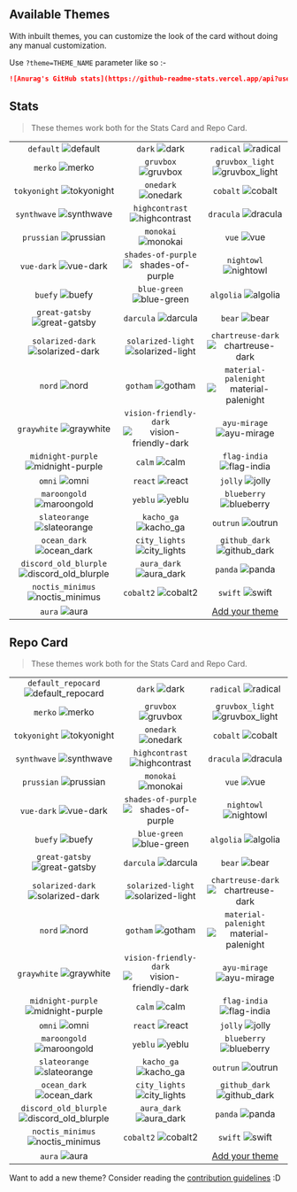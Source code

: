 ## Available Themes

<!-- DO NOT EDIT THIS FILE DIRECTLY -->

With inbuilt themes, you can customize the look of the card without doing any manual customization.

Use `?theme=THEME_NAME` parameter like so :-

```md
![Anurag's GitHub stats](https://github-readme-stats.vercel.app/api?username=oleglr&theme=dark&show_icons=true)
```

## Stats

> These themes work both for the Stats Card and Repo Card.

| | | |
| :--: | :--: | :--: |
| `default` ![default][default] | `dark` ![dark][dark] | `radical` ![radical][radical] |
| `merko` ![merko][merko] | `gruvbox` ![gruvbox][gruvbox] | `gruvbox_light` ![gruvbox_light][gruvbox_light] |
| `tokyonight` ![tokyonight][tokyonight] | `onedark` ![onedark][onedark] | `cobalt` ![cobalt][cobalt] |
| `synthwave` ![synthwave][synthwave] | `highcontrast` ![highcontrast][highcontrast] | `dracula` ![dracula][dracula] |
| `prussian` ![prussian][prussian] | `monokai` ![monokai][monokai] | `vue` ![vue][vue] |
| `vue-dark` ![vue-dark][vue-dark] | `shades-of-purple` ![shades-of-purple][shades-of-purple] | `nightowl` ![nightowl][nightowl] |
| `buefy` ![buefy][buefy] | `blue-green` ![blue-green][blue-green] | `algolia` ![algolia][algolia] |
| `great-gatsby` ![great-gatsby][great-gatsby] | `darcula` ![darcula][darcula] | `bear` ![bear][bear] |
| `solarized-dark` ![solarized-dark][solarized-dark] | `solarized-light` ![solarized-light][solarized-light] | `chartreuse-dark` ![chartreuse-dark][chartreuse-dark] |
| `nord` ![nord][nord] | `gotham` ![gotham][gotham] | `material-palenight` ![material-palenight][material-palenight] |
| `graywhite` ![graywhite][graywhite] | `vision-friendly-dark` ![vision-friendly-dark][vision-friendly-dark] | `ayu-mirage` ![ayu-mirage][ayu-mirage] |
| `midnight-purple` ![midnight-purple][midnight-purple] | `calm` ![calm][calm] | `flag-india` ![flag-india][flag-india] |
| `omni` ![omni][omni] | `react` ![react][react] | `jolly` ![jolly][jolly] |
| `maroongold` ![maroongold][maroongold] | `yeblu` ![yeblu][yeblu] | `blueberry` ![blueberry][blueberry] |
| `slateorange` ![slateorange][slateorange] | `kacho_ga` ![kacho_ga][kacho_ga] | `outrun` ![outrun][outrun] |
| `ocean_dark` ![ocean_dark][ocean_dark] | `city_lights` ![city_lights][city_lights] | `github_dark` ![github_dark][github_dark] |
| `discord_old_blurple` ![discord_old_blurple][discord_old_blurple] | `aura_dark` ![aura_dark][aura_dark] | `panda` ![panda][panda] |
| `noctis_minimus` ![noctis_minimus][noctis_minimus] | `cobalt2` ![cobalt2][cobalt2] | `swift` ![swift][swift] |
| `aura` ![aura][aura] |  | [Add your theme][add-theme] |

## Repo Card

> These themes work both for the Stats Card and Repo Card.

| | | |
| :--: | :--: | :--: |
| `default_repocard` ![default_repocard][default_repocard_repo] | `dark` ![dark][dark_repo] | `radical` ![radical][radical_repo] |
| `merko` ![merko][merko_repo] | `gruvbox` ![gruvbox][gruvbox_repo] | `gruvbox_light` ![gruvbox_light][gruvbox_light_repo] |
| `tokyonight` ![tokyonight][tokyonight_repo] | `onedark` ![onedark][onedark_repo] | `cobalt` ![cobalt][cobalt_repo] |
| `synthwave` ![synthwave][synthwave_repo] | `highcontrast` ![highcontrast][highcontrast_repo] | `dracula` ![dracula][dracula_repo] |
| `prussian` ![prussian][prussian_repo] | `monokai` ![monokai][monokai_repo] | `vue` ![vue][vue_repo] |
| `vue-dark` ![vue-dark][vue-dark_repo] | `shades-of-purple` ![shades-of-purple][shades-of-purple_repo] | `nightowl` ![nightowl][nightowl_repo] |
| `buefy` ![buefy][buefy_repo] | `blue-green` ![blue-green][blue-green_repo] | `algolia` ![algolia][algolia_repo] |
| `great-gatsby` ![great-gatsby][great-gatsby_repo] | `darcula` ![darcula][darcula_repo] | `bear` ![bear][bear_repo] |
| `solarized-dark` ![solarized-dark][solarized-dark_repo] | `solarized-light` ![solarized-light][solarized-light_repo] | `chartreuse-dark` ![chartreuse-dark][chartreuse-dark_repo] |
| `nord` ![nord][nord_repo] | `gotham` ![gotham][gotham_repo] | `material-palenight` ![material-palenight][material-palenight_repo] |
| `graywhite` ![graywhite][graywhite_repo] | `vision-friendly-dark` ![vision-friendly-dark][vision-friendly-dark_repo] | `ayu-mirage` ![ayu-mirage][ayu-mirage_repo] |
| `midnight-purple` ![midnight-purple][midnight-purple_repo] | `calm` ![calm][calm_repo] | `flag-india` ![flag-india][flag-india_repo] |
| `omni` ![omni][omni_repo] | `react` ![react][react_repo] | `jolly` ![jolly][jolly_repo] |
| `maroongold` ![maroongold][maroongold_repo] | `yeblu` ![yeblu][yeblu_repo] | `blueberry` ![blueberry][blueberry_repo] |
| `slateorange` ![slateorange][slateorange_repo] | `kacho_ga` ![kacho_ga][kacho_ga_repo] | `outrun` ![outrun][outrun_repo] |
| `ocean_dark` ![ocean_dark][ocean_dark_repo] | `city_lights` ![city_lights][city_lights_repo] | `github_dark` ![github_dark][github_dark_repo] |
| `discord_old_blurple` ![discord_old_blurple][discord_old_blurple_repo] | `aura_dark` ![aura_dark][aura_dark_repo] | `panda` ![panda][panda_repo] |
| `noctis_minimus` ![noctis_minimus][noctis_minimus_repo] | `cobalt2` ![cobalt2][cobalt2_repo] | `swift` ![swift][swift_repo] |
| `aura` ![aura][aura_repo] |  | [Add your theme][add-theme] |


[default]: https://github-readme-stats.vercel.app/api?username=oleglr&show_icons=true&hide=contribs,prs&cache_seconds=86400&theme=default
[default_repocard]: https://github-readme-stats.vercel.app/api?username=oleglr&show_icons=true&hide=contribs,prs&cache_seconds=86400&theme=default_repocard
[dark]: https://github-readme-stats.vercel.app/api?username=oleglr&show_icons=true&hide=contribs,prs&cache_seconds=86400&theme=dark
[radical]: https://github-readme-stats.vercel.app/api?username=oleglr&show_icons=true&hide=contribs,prs&cache_seconds=86400&theme=radical
[merko]: https://github-readme-stats.vercel.app/api?username=oleglr&show_icons=true&hide=contribs,prs&cache_seconds=86400&theme=merko
[gruvbox]: https://github-readme-stats.vercel.app/api?username=oleglr&show_icons=true&hide=contribs,prs&cache_seconds=86400&theme=gruvbox
[gruvbox_light]: https://github-readme-stats.vercel.app/api?username=oleglr&show_icons=true&hide=contribs,prs&cache_seconds=86400&theme=gruvbox_light
[tokyonight]: https://github-readme-stats.vercel.app/api?username=oleglr&show_icons=true&hide=contribs,prs&cache_seconds=86400&theme=tokyonight
[onedark]: https://github-readme-stats.vercel.app/api?username=oleglr&show_icons=true&hide=contribs,prs&cache_seconds=86400&theme=onedark
[cobalt]: https://github-readme-stats.vercel.app/api?username=oleglr&show_icons=true&hide=contribs,prs&cache_seconds=86400&theme=cobalt
[synthwave]: https://github-readme-stats.vercel.app/api?username=oleglr&show_icons=true&hide=contribs,prs&cache_seconds=86400&theme=synthwave
[highcontrast]: https://github-readme-stats.vercel.app/api?username=oleglr&show_icons=true&hide=contribs,prs&cache_seconds=86400&theme=highcontrast
[dracula]: https://github-readme-stats.vercel.app/api?username=oleglr&show_icons=true&hide=contribs,prs&cache_seconds=86400&theme=dracula
[prussian]: https://github-readme-stats.vercel.app/api?username=oleglr&show_icons=true&hide=contribs,prs&cache_seconds=86400&theme=prussian
[monokai]: https://github-readme-stats.vercel.app/api?username=oleglr&show_icons=true&hide=contribs,prs&cache_seconds=86400&theme=monokai
[vue]: https://github-readme-stats.vercel.app/api?username=oleglr&show_icons=true&hide=contribs,prs&cache_seconds=86400&theme=vue
[vue-dark]: https://github-readme-stats.vercel.app/api?username=oleglr&show_icons=true&hide=contribs,prs&cache_seconds=86400&theme=vue-dark
[shades-of-purple]: https://github-readme-stats.vercel.app/api?username=oleglr&show_icons=true&hide=contribs,prs&cache_seconds=86400&theme=shades-of-purple
[nightowl]: https://github-readme-stats.vercel.app/api?username=oleglr&show_icons=true&hide=contribs,prs&cache_seconds=86400&theme=nightowl
[buefy]: https://github-readme-stats.vercel.app/api?username=oleglr&show_icons=true&hide=contribs,prs&cache_seconds=86400&theme=buefy
[blue-green]: https://github-readme-stats.vercel.app/api?username=oleglr&show_icons=true&hide=contribs,prs&cache_seconds=86400&theme=blue-green
[algolia]: https://github-readme-stats.vercel.app/api?username=oleglr&show_icons=true&hide=contribs,prs&cache_seconds=86400&theme=algolia
[great-gatsby]: https://github-readme-stats.vercel.app/api?username=oleglr&show_icons=true&hide=contribs,prs&cache_seconds=86400&theme=great-gatsby
[darcula]: https://github-readme-stats.vercel.app/api?username=oleglr&show_icons=true&hide=contribs,prs&cache_seconds=86400&theme=darcula
[bear]: https://github-readme-stats.vercel.app/api?username=oleglr&show_icons=true&hide=contribs,prs&cache_seconds=86400&theme=bear
[solarized-dark]: https://github-readme-stats.vercel.app/api?username=oleglr&show_icons=true&hide=contribs,prs&cache_seconds=86400&theme=solarized-dark
[solarized-light]: https://github-readme-stats.vercel.app/api?username=oleglr&show_icons=true&hide=contribs,prs&cache_seconds=86400&theme=solarized-light
[chartreuse-dark]: https://github-readme-stats.vercel.app/api?username=oleglr&show_icons=true&hide=contribs,prs&cache_seconds=86400&theme=chartreuse-dark
[nord]: https://github-readme-stats.vercel.app/api?username=oleglr&show_icons=true&hide=contribs,prs&cache_seconds=86400&theme=nord
[gotham]: https://github-readme-stats.vercel.app/api?username=oleglr&show_icons=true&hide=contribs,prs&cache_seconds=86400&theme=gotham
[material-palenight]: https://github-readme-stats.vercel.app/api?username=oleglr&show_icons=true&hide=contribs,prs&cache_seconds=86400&theme=material-palenight
[graywhite]: https://github-readme-stats.vercel.app/api?username=oleglr&show_icons=true&hide=contribs,prs&cache_seconds=86400&theme=graywhite
[vision-friendly-dark]: https://github-readme-stats.vercel.app/api?username=oleglr&show_icons=true&hide=contribs,prs&cache_seconds=86400&theme=vision-friendly-dark
[ayu-mirage]: https://github-readme-stats.vercel.app/api?username=oleglr&show_icons=true&hide=contribs,prs&cache_seconds=86400&theme=ayu-mirage
[midnight-purple]: https://github-readme-stats.vercel.app/api?username=oleglr&show_icons=true&hide=contribs,prs&cache_seconds=86400&theme=midnight-purple
[calm]: https://github-readme-stats.vercel.app/api?username=oleglr&show_icons=true&hide=contribs,prs&cache_seconds=86400&theme=calm
[flag-india]: https://github-readme-stats.vercel.app/api?username=oleglr&show_icons=true&hide=contribs,prs&cache_seconds=86400&theme=flag-india
[omni]: https://github-readme-stats.vercel.app/api?username=oleglr&show_icons=true&hide=contribs,prs&cache_seconds=86400&theme=omni
[react]: https://github-readme-stats.vercel.app/api?username=oleglr&show_icons=true&hide=contribs,prs&cache_seconds=86400&theme=react
[jolly]: https://github-readme-stats.vercel.app/api?username=oleglr&show_icons=true&hide=contribs,prs&cache_seconds=86400&theme=jolly
[maroongold]: https://github-readme-stats.vercel.app/api?username=oleglr&show_icons=true&hide=contribs,prs&cache_seconds=86400&theme=maroongold
[yeblu]: https://github-readme-stats.vercel.app/api?username=oleglr&show_icons=true&hide=contribs,prs&cache_seconds=86400&theme=yeblu
[blueberry]: https://github-readme-stats.vercel.app/api?username=oleglr&show_icons=true&hide=contribs,prs&cache_seconds=86400&theme=blueberry
[slateorange]: https://github-readme-stats.vercel.app/api?username=oleglr&show_icons=true&hide=contribs,prs&cache_seconds=86400&theme=slateorange
[kacho_ga]: https://github-readme-stats.vercel.app/api?username=oleglr&show_icons=true&hide=contribs,prs&cache_seconds=86400&theme=kacho_ga
[outrun]: https://github-readme-stats.vercel.app/api?username=oleglr&show_icons=true&hide=contribs,prs&cache_seconds=86400&theme=outrun
[ocean_dark]: https://github-readme-stats.vercel.app/api?username=oleglr&show_icons=true&hide=contribs,prs&cache_seconds=86400&theme=ocean_dark
[city_lights]: https://github-readme-stats.vercel.app/api?username=oleglr&show_icons=true&hide=contribs,prs&cache_seconds=86400&theme=city_lights
[github_dark]: https://github-readme-stats.vercel.app/api?username=oleglr&show_icons=true&hide=contribs,prs&cache_seconds=86400&theme=github_dark
[discord_old_blurple]: https://github-readme-stats.vercel.app/api?username=oleglr&show_icons=true&hide=contribs,prs&cache_seconds=86400&theme=discord_old_blurple
[aura_dark]: https://github-readme-stats.vercel.app/api?username=oleglr&show_icons=true&hide=contribs,prs&cache_seconds=86400&theme=aura_dark
[panda]: https://github-readme-stats.vercel.app/api?username=oleglr&show_icons=true&hide=contribs,prs&cache_seconds=86400&theme=panda
[noctis_minimus]: https://github-readme-stats.vercel.app/api?username=oleglr&show_icons=true&hide=contribs,prs&cache_seconds=86400&theme=noctis_minimus
[cobalt2]: https://github-readme-stats.vercel.app/api?username=oleglr&show_icons=true&hide=contribs,prs&cache_seconds=86400&theme=cobalt2
[swift]: https://github-readme-stats.vercel.app/api?username=oleglr&show_icons=true&hide=contribs,prs&cache_seconds=86400&theme=swift
[aura]: https://github-readme-stats.vercel.app/api?username=oleglr&show_icons=true&hide=contribs,prs&cache_seconds=86400&theme=aura


[default_repo]: https://github-readme-stats.vercel.app/api/pin/?username=oleglr&repo=github-readme-stats&cache_seconds=86400&theme=default
[default_repocard_repo]: https://github-readme-stats.vercel.app/api/pin/?username=oleglr&repo=github-readme-stats&cache_seconds=86400&theme=default_repocard
[dark_repo]: https://github-readme-stats.vercel.app/api/pin/?username=oleglr&repo=github-readme-stats&cache_seconds=86400&theme=dark
[radical_repo]: https://github-readme-stats.vercel.app/api/pin/?username=oleglr&repo=github-readme-stats&cache_seconds=86400&theme=radical
[merko_repo]: https://github-readme-stats.vercel.app/api/pin/?username=oleglr&repo=github-readme-stats&cache_seconds=86400&theme=merko
[gruvbox_repo]: https://github-readme-stats.vercel.app/api/pin/?username=oleglr&repo=github-readme-stats&cache_seconds=86400&theme=gruvbox
[gruvbox_light_repo]: https://github-readme-stats.vercel.app/api/pin/?username=oleglr&repo=github-readme-stats&cache_seconds=86400&theme=gruvbox_light
[tokyonight_repo]: https://github-readme-stats.vercel.app/api/pin/?username=oleglr&repo=github-readme-stats&cache_seconds=86400&theme=tokyonight
[onedark_repo]: https://github-readme-stats.vercel.app/api/pin/?username=oleglr&repo=github-readme-stats&cache_seconds=86400&theme=onedark
[cobalt_repo]: https://github-readme-stats.vercel.app/api/pin/?username=oleglr&repo=github-readme-stats&cache_seconds=86400&theme=cobalt
[synthwave_repo]: https://github-readme-stats.vercel.app/api/pin/?username=oleglr&repo=github-readme-stats&cache_seconds=86400&theme=synthwave
[highcontrast_repo]: https://github-readme-stats.vercel.app/api/pin/?username=oleglr&repo=github-readme-stats&cache_seconds=86400&theme=highcontrast
[dracula_repo]: https://github-readme-stats.vercel.app/api/pin/?username=oleglr&repo=github-readme-stats&cache_seconds=86400&theme=dracula
[prussian_repo]: https://github-readme-stats.vercel.app/api/pin/?username=oleglr&repo=github-readme-stats&cache_seconds=86400&theme=prussian
[monokai_repo]: https://github-readme-stats.vercel.app/api/pin/?username=oleglr&repo=github-readme-stats&cache_seconds=86400&theme=monokai
[vue_repo]: https://github-readme-stats.vercel.app/api/pin/?username=oleglr&repo=github-readme-stats&cache_seconds=86400&theme=vue
[vue-dark_repo]: https://github-readme-stats.vercel.app/api/pin/?username=oleglr&repo=github-readme-stats&cache_seconds=86400&theme=vue-dark
[shades-of-purple_repo]: https://github-readme-stats.vercel.app/api/pin/?username=oleglr&repo=github-readme-stats&cache_seconds=86400&theme=shades-of-purple
[nightowl_repo]: https://github-readme-stats.vercel.app/api/pin/?username=oleglr&repo=github-readme-stats&cache_seconds=86400&theme=nightowl
[buefy_repo]: https://github-readme-stats.vercel.app/api/pin/?username=oleglr&repo=github-readme-stats&cache_seconds=86400&theme=buefy
[blue-green_repo]: https://github-readme-stats.vercel.app/api/pin/?username=oleglr&repo=github-readme-stats&cache_seconds=86400&theme=blue-green
[algolia_repo]: https://github-readme-stats.vercel.app/api/pin/?username=oleglr&repo=github-readme-stats&cache_seconds=86400&theme=algolia
[great-gatsby_repo]: https://github-readme-stats.vercel.app/api/pin/?username=oleglr&repo=github-readme-stats&cache_seconds=86400&theme=great-gatsby
[darcula_repo]: https://github-readme-stats.vercel.app/api/pin/?username=oleglr&repo=github-readme-stats&cache_seconds=86400&theme=darcula
[bear_repo]: https://github-readme-stats.vercel.app/api/pin/?username=oleglr&repo=github-readme-stats&cache_seconds=86400&theme=bear
[solarized-dark_repo]: https://github-readme-stats.vercel.app/api/pin/?username=oleglr&repo=github-readme-stats&cache_seconds=86400&theme=solarized-dark
[solarized-light_repo]: https://github-readme-stats.vercel.app/api/pin/?username=oleglr&repo=github-readme-stats&cache_seconds=86400&theme=solarized-light
[chartreuse-dark_repo]: https://github-readme-stats.vercel.app/api/pin/?username=oleglr&repo=github-readme-stats&cache_seconds=86400&theme=chartreuse-dark
[nord_repo]: https://github-readme-stats.vercel.app/api/pin/?username=oleglr&repo=github-readme-stats&cache_seconds=86400&theme=nord
[gotham_repo]: https://github-readme-stats.vercel.app/api/pin/?username=oleglr&repo=github-readme-stats&cache_seconds=86400&theme=gotham
[material-palenight_repo]: https://github-readme-stats.vercel.app/api/pin/?username=oleglr&repo=github-readme-stats&cache_seconds=86400&theme=material-palenight
[graywhite_repo]: https://github-readme-stats.vercel.app/api/pin/?username=oleglr&repo=github-readme-stats&cache_seconds=86400&theme=graywhite
[vision-friendly-dark_repo]: https://github-readme-stats.vercel.app/api/pin/?username=oleglr&repo=github-readme-stats&cache_seconds=86400&theme=vision-friendly-dark
[ayu-mirage_repo]: https://github-readme-stats.vercel.app/api/pin/?username=oleglr&repo=github-readme-stats&cache_seconds=86400&theme=ayu-mirage
[midnight-purple_repo]: https://github-readme-stats.vercel.app/api/pin/?username=oleglr&repo=github-readme-stats&cache_seconds=86400&theme=midnight-purple
[calm_repo]: https://github-readme-stats.vercel.app/api/pin/?username=oleglr&repo=github-readme-stats&cache_seconds=86400&theme=calm
[flag-india_repo]: https://github-readme-stats.vercel.app/api/pin/?username=oleglr&repo=github-readme-stats&cache_seconds=86400&theme=flag-india
[omni_repo]: https://github-readme-stats.vercel.app/api/pin/?username=oleglr&repo=github-readme-stats&cache_seconds=86400&theme=omni
[react_repo]: https://github-readme-stats.vercel.app/api/pin/?username=oleglr&repo=github-readme-stats&cache_seconds=86400&theme=react
[jolly_repo]: https://github-readme-stats.vercel.app/api/pin/?username=oleglr&repo=github-readme-stats&cache_seconds=86400&theme=jolly
[maroongold_repo]: https://github-readme-stats.vercel.app/api/pin/?username=oleglr&repo=github-readme-stats&cache_seconds=86400&theme=maroongold
[yeblu_repo]: https://github-readme-stats.vercel.app/api/pin/?username=oleglr&repo=github-readme-stats&cache_seconds=86400&theme=yeblu
[blueberry_repo]: https://github-readme-stats.vercel.app/api/pin/?username=oleglr&repo=github-readme-stats&cache_seconds=86400&theme=blueberry
[slateorange_repo]: https://github-readme-stats.vercel.app/api/pin/?username=oleglr&repo=github-readme-stats&cache_seconds=86400&theme=slateorange
[kacho_ga_repo]: https://github-readme-stats.vercel.app/api/pin/?username=oleglr&repo=github-readme-stats&cache_seconds=86400&theme=kacho_ga
[outrun_repo]: https://github-readme-stats.vercel.app/api/pin/?username=oleglr&repo=github-readme-stats&cache_seconds=86400&theme=outrun
[ocean_dark_repo]: https://github-readme-stats.vercel.app/api/pin/?username=oleglr&repo=github-readme-stats&cache_seconds=86400&theme=ocean_dark
[city_lights_repo]: https://github-readme-stats.vercel.app/api/pin/?username=oleglr&repo=github-readme-stats&cache_seconds=86400&theme=city_lights
[github_dark_repo]: https://github-readme-stats.vercel.app/api/pin/?username=oleglr&repo=github-readme-stats&cache_seconds=86400&theme=github_dark
[discord_old_blurple_repo]: https://github-readme-stats.vercel.app/api/pin/?username=oleglr&repo=github-readme-stats&cache_seconds=86400&theme=discord_old_blurple
[aura_dark_repo]: https://github-readme-stats.vercel.app/api/pin/?username=oleglr&repo=github-readme-stats&cache_seconds=86400&theme=aura_dark
[panda_repo]: https://github-readme-stats.vercel.app/api/pin/?username=oleglr&repo=github-readme-stats&cache_seconds=86400&theme=panda
[noctis_minimus_repo]: https://github-readme-stats.vercel.app/api/pin/?username=oleglr&repo=github-readme-stats&cache_seconds=86400&theme=noctis_minimus
[cobalt2_repo]: https://github-readme-stats.vercel.app/api/pin/?username=oleglr&repo=github-readme-stats&cache_seconds=86400&theme=cobalt2
[swift_repo]: https://github-readme-stats.vercel.app/api/pin/?username=oleglr&repo=github-readme-stats&cache_seconds=86400&theme=swift
[aura_repo]: https://github-readme-stats.vercel.app/api/pin/?username=oleglr&repo=github-readme-stats&cache_seconds=86400&theme=aura


[add-theme]: https://github.com/anuraghazra/github-readme-stats/edit/master/themes/index.js

Want to add a new theme? Consider reading the [contribution guidelines](../CONTRIBUTING.md#themes-contribution) :D
